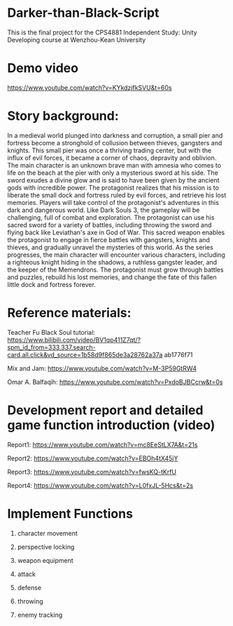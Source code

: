 # Darker-than-Black-Script
This is the final project for the CPS4881 Independent Study: Unity Developing course at Wenzhou-Kean University

# Demo video
https://www.youtube.com/watch?v=KYkdzjfkSVU&t=60s

# Story background:
In a medieval world plunged into darkness and corruption, a small pier and fortress become a stronghold of collusion between thieves, gangsters and knights. This small pier was once a thriving trading center, but with the influx of evil forces, it became a corner of chaos, depravity and oblivion.
The main character is an unknown brave man with amnesia who comes to life on the beach at the pier with only a mysterious sword at his side. The sword exudes a divine glow and is said to have been given by the ancient gods with incredible power. The protagonist realizes that his mission is to liberate the small dock and fortress ruled by evil forces, and retrieve his lost memories.
Players will take control of the protagonist's adventures in this dark and dangerous world. Like Dark Souls 3, the gameplay will be challenging, full of combat and exploration. The protagonist can use his sacred sword for a variety of battles, including throwing the sword and flying back like Leviathan's axe in God of War. This sacred weapon enables the protagonist to engage in fierce battles with gangsters, knights and thieves, and gradually unravel the mysteries of this world.
As the series progresses, the main character will encounter various characters, including a righteous knight hiding in the shadows, a ruthless gangster leader, and the keeper of the Memendrons. The protagonist must grow through battles and puzzles, rebuild his lost memories, and change the fate of this fallen little dock and fortress forever.

# Reference materials:
Teacher Fu Black Soul tutorial:
https://www.bilibili.com/video/BV1qp411Z7qt/?spm_id_from=333.337.search-card.all.click&vd_source=1b58d9f865de3a28762a37a ab1776f71

Mix and Jam:
https://www.youtube.com/watch?v=M-3P59GtRW4

Omar A. Balfaqih:
https://www.youtube.com/watch?v=PxdoBJBCcrw&t=0s

# Development report and detailed game function introduction (video)
Report1: https://www.youtube.com/watch?v=mc8EeStLX7A&t=21s

Report2: https://www.youtube.com/watch?v=EBOh4tX45jY

Report3: https://www.youtube.com/watch?v=fwsKQ-tKrfU

Report4: https://www.youtube.com/watch?v=L0fxJL-5Hcs&t=2s

# Implement Functions 
1. character movement

2. perspective locking

3. weapon equipment

4. attack

5. defense

6. throwing

7. enemy tracking
   

